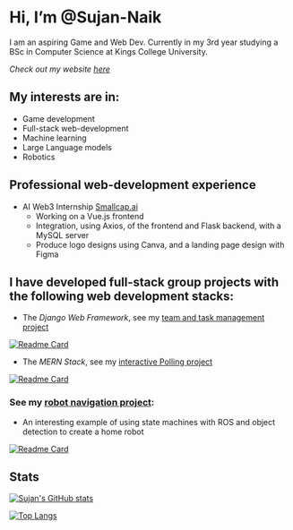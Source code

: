 # Hi, I’m @Sujan-Naik
I am an aspiring Game and Web Dev.
Currently in my 3rd year studying a BSc in Computer Science at Kings College University.

*Check out my website [here](https://sujan-naik.github.io/)*

## My interests are in:
  - Game development
  - Full-stack web-development
  - Machine learning
  - Large Language models
  - Robotics

## Professional web-development experience
- AI Web3 Internship [Smallcap.ai](https://www.linkedin.com/company/smallcapai/posts/?feedView=all)
  - Working on a Vue.js frontend
  - Integration, using Axios, of the frontend and Flask backend, with a MySQL server
  - Produce logo designs using Canva, and a landing page design with Figma

## I have developed full-stack group projects with the following web development stacks:
  - The *Django Web Framework*, see my [team and task management project](https://github.com/Sujan-Naik/dingo)
    
[![Readme Card](https://github-readme-stats.vercel.app/api/pin/?username=Sujan-Naik&repo=dingo&show_icons=true&theme=transparent&hide_rank=true)](https://github.com/anuraghazra/github-readme-stats)

  - The *MERN Stack*, see my [interactive Polling project](https://github.com/Sujan-Naik/poll)
    
[![Readme Card](https://github-readme-stats.vercel.app/api/pin/?username=Sujan-Naik&repo=poll&show_icons=true&theme=transparent&hide_rank=true)](https://github.com/anuraghazra/github-readme-stats)



### See my [robot navigation project](https://github.com/Sujan-Naik/ros-navigator):
  - An interesting example of using state machines with ROS and object detection to create a home robot
    
[![Readme Card](https://github-readme-stats.vercel.app/api/pin/?username=Sujan-Naik&repo=ros-navigator&show_icons=true&theme=transparent&hide_rank=true)](https://github.com/anuraghazra/github-readme-stats)

## Stats
[![Sujan's GitHub stats](https://github-readme-stats.vercel.app/api?username=Sujan-Naik&show_icons=true&theme=transparent&hide_rank=true)](https://github.com/anuraghazra/github-readme-stats)

[![Top Langs](https://github-readme-stats.vercel.app/api/top-langs/?username=Sujan-Naik&theme=transparent&hide_progress=true)](https://github.com/anuraghazra/github-readme-stats)
